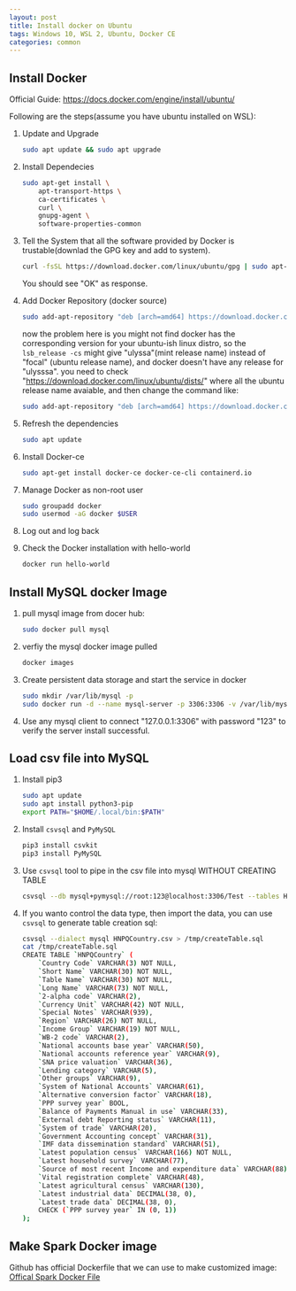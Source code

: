 ```yaml
---
layout: post
title: Install docker on Ubuntu
tags: Windows 10, WSL 2, Ubuntu, Docker CE 
categories: common
---
```


## Install Docker

Official Guide: https://docs.docker.com/engine/install/ubuntu/

Following are the steps(assume you have ubuntu installed on WSL):

1. Update and Upgrade

    ~~~bash
    sudo apt update && sudo apt upgrade
    ~~~

2. Install Dependecies

    ~~~bash
    sudo apt-get install \
        apt-transport-https \
        ca-certificates \
        curl \
        gnupg-agent \
        software-properties-common
    ~~~

3. Tell the System that all the software provided by Docker is trustable(downlad the GPG key and add to system).

    ~~~bash
    curl -fsSL https://download.docker.com/linux/ubuntu/gpg | sudo apt-key add -
    ~~~

    You should see "OK" as response.

4. Add Docker Repository (docker source)

    ~~~bash
    sudo add-apt-repository "deb [arch=amd64] https://download.docker.com/linux/ubuntu $(lsb_release -cs) stable"
    ~~~

    now the problem here is you might not find docker has the corresponding version for your ubuntu-ish linux distro, so the `lsb_release -cs` might give "ulyssa"(mint release name) instead of "focal" (ubuntu release name), and docker doesn't have any release for "ulysssa". you need to check "https://download.docker.com/linux/ubuntu/dists/" where all the ubuntu release name avaiable, and then change the command like:

    ~~~bash
    sudo add-apt-repository "deb [arch=amd64] https://download.docker.com/linux/ubuntu focal stable"
    ~~~

5. Refresh the dependencies

    ~~~bash
    sudo apt update
    ~~~

6. Install Docker-ce

    ~~~bash
    sudo apt-get install docker-ce docker-ce-cli containerd.io
    ~~~

7. Manage Docker as non-root user

    ~~~bash
    sudo groupadd docker
    sudo usermod -aG docker $USER
    ~~~

8. Log out and log back

9. Check the Docker installation with hello-world

    ~~~bash
    docker run hello-world
    ~~~

## Install MySQL docker Image

1. pull mysql image from docer hub:

   ~~~bash
   sudo docker pull mysql 
   ~~~

2. verfiy the mysql docker image pulled

    ~~~bash
    docker images
    ~~~

3. Create persistent data storage and start the service in docker

    ~~~bash
    sudo mkdir /var/lib/mysql -p
    sudo docker run -d --name mysql-server -p 3306:3306 -v /var/lib/mysql:/var/lib/mysql -e "MYSQL_ROOT_PASSWORD=123" mysql
    ~~~

4. Use any mysql client to connect "127.0.0.1:3306" with password "123" to verify the server install successful.

## Load csv file into MySQL

1. Install pip3

    ~~~bash
    sudo apt update
    sudo apt install python3-pip
    export PATH="$HOME/.local/bin:$PATH"
    ~~~

2. Install `csvsql` and `PyMySQL`

    ~~~bash
    pip3 install csvkit
    pip3 install PyMySQL
    ~~~

3. Use `csvsql` tool to pipe in the csv file into mysql WITHOUT CREATING TABLE

    ~~~bash
   csvsql --db mysql+pymysql://root:123@localhost:3306/Test --tables HNPQCountry --insert HNPQCountry.csv
   ~~~

4. If you wanto control the data type, then import the data, you can use `csvsql` to generate table creation sql:

    ~~~bash
    csvsql --dialect mysql HNPQCountry.csv > /tmp/createTable.sql
    cat /tmp/createTable.sql
    CREATE TABLE `HNPQCountry` (
        `Country Code` VARCHAR(3) NOT NULL, 
        `Short Name` VARCHAR(30) NOT NULL, 
        `Table Name` VARCHAR(30) NOT NULL, 
        `Long Name` VARCHAR(73) NOT NULL, 
        `2-alpha code` VARCHAR(2), 
        `Currency Unit` VARCHAR(42) NOT NULL, 
        `Special Notes` VARCHAR(939), 
        `Region` VARCHAR(26) NOT NULL, 
        `Income Group` VARCHAR(19) NOT NULL, 
        `WB-2 code` VARCHAR(2), 
        `National accounts base year` VARCHAR(50), 
        `National accounts reference year` VARCHAR(9), 
        `SNA price valuation` VARCHAR(36), 
        `Lending category` VARCHAR(5), 
        `Other groups` VARCHAR(9), 
        `System of National Accounts` VARCHAR(61), 
        `Alternative conversion factor` VARCHAR(18), 
        `PPP survey year` BOOL, 
        `Balance of Payments Manual in use` VARCHAR(33), 
        `External debt Reporting status` VARCHAR(11), 
        `System of trade` VARCHAR(20), 
        `Government Accounting concept` VARCHAR(31), 
        `IMF data dissemination standard` VARCHAR(51), 
        `Latest population census` VARCHAR(166) NOT NULL, 
        `Latest household survey` VARCHAR(77), 
        `Source of most recent Income and expenditure data` VARCHAR(88), 
        `Vital registration complete` VARCHAR(48), 
        `Latest agricultural census` VARCHAR(130), 
        `Latest industrial data` DECIMAL(38, 0), 
        `Latest trade data` DECIMAL(38, 0), 
        CHECK (`PPP survey year` IN (0, 1))
    );
    ~~~

## Make Spark Docker image

Github has official Dockerfile that we can use to make customized image: [Offical Spark Docker File](https://github.com/apache/spark/blob/master/resource-managers/kubernetes/docker/src/main/dockerfiles/spark/Dockerfile)







